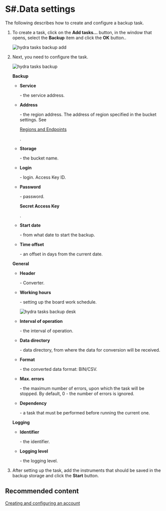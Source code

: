 # S\#.Data settings

The following describes how to create and configure a backup task.

1. To create a task, click on the **Add tasks...** button, in the window that opens, select the **Backup** item and click the **OK** button..

   ![hydra tasks backup add](~/images/hydra_tasks_backup_add.png)
2. Next, you need to configure the task.

   ![hydra tasks backup](~/images/hydra_tasks_backup.png)

   **Backup**
   - **Service**

      \- the service address. 
   - **Address**

      \- the region address. The address of region specified in the bucket settings. See 

     [Regions and Endpoints](https://docs.aws.amazon.com/general/latest/gr/rande.html#s3_region)

     . 
   - **Storage**

      \- the bucket name. 
   - **Login**

      \- login. Access Key ID. 
   - **Password**

      \- password. 

     **Secret Access Key**

     . 
   - **Start date**

      \- from what date to start the backup. 
   - **Time offset**

      \- an offset in days from the current date. 

   **General**
   - **Header**

      \- Converter. 
   - **Working hours**

      \- setting up the board work schedule. 

     ![hydra tasks backup desk](~/images/hydra_tasks_backup_desk.png)
   - **Interval of operation**

      \- the interval of operation. 
   - **Data directory**

      \- data directory, from where the data for conversion will be received. 
   - **Format**

      \- the converted data format: BIN\/CSV. 
   - **Max. errors**

      \- the maximum number of errors, upon which the task will be stopped. By default, 0 \- the number of errors is ignored. 
   - **Dependency**

      \- a task that must be performed before running the current one. 

   **Logging**
   - **Identifier**

      \- the identifier. 
   - **Logging level**

      \- the logging level. 
3. After setting up the task, add the instruments that should be saved in the backup storage and click the **Start** button.

## Recommended content

[Creating and configuring an account](HydraBackup_account.md)
